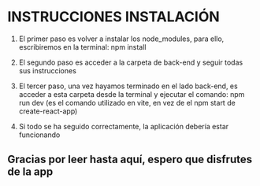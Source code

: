 # INSTRUCCIONES INSTALACIÓN

1. El primer paso es volver a instalar los node_modules, para ello, escribiremos en la terminal: npm install

2. El segundo paso es acceder a la carpeta de back-end y seguir todas sus instrucciones

3. El tercer paso, una vez hayamos terminado en el lado back-end, es acceder a esta carpeta desde la terminal y ejecutar el comando: npm run dev (es el comando utilizado en vite, en vez de el npm start de create-react-app)

4. Si todo se ha seguido correctamente, la aplicación debería estar funcionando

## Gracias por leer hasta aquí, espero que disfrutes de la app